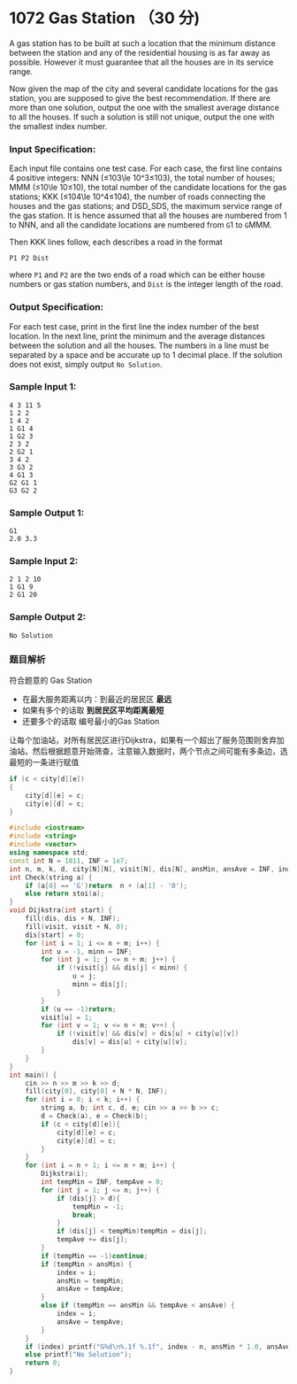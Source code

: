 # 1072 Gas Station （30 分)

A gas station has to be built at such a location that the minimum distance between the station and any of the residential housing is as far away as possible. However it must guarantee that all the houses are in its service range.

Now given the map of the city and several candidate locations for the gas station, you are supposed to give the best recommendation. If there are more than one solution, output the one with the smallest average distance to all the houses. If such a solution is still not unique, output the one with the smallest index number.

### Input Specification:

Each input file contains one test case. For each case, the first line contains 4 positive integers: NNN (≤103\\le 10^3≤10​3​​), the total number of houses; MMM (≤10\\le 10≤10), the total number of the candidate locations for the gas stations; KKK (≤104\\le 10^4≤10​4​​), the number of roads connecting the houses and the gas stations; and DSD_SD​S​​, the maximum service range of the gas station. It is hence assumed that all the houses are numbered from 1 to NNN, and all the candidate locations are numbered from `G`1 to `G`MMM.

Then KKK lines follow, each describes a road in the format

    P1 P2 Dist
    

where `P1` and `P2` are the two ends of a road which can be either house numbers or gas station numbers, and `Dist` is the integer length of the road.

### Output Specification:

For each test case, print in the first line the index number of the best location. In the next line, print the minimum and the average distances between the solution and all the houses. The numbers in a line must be separated by a space and be accurate up to 1 decimal place. If the solution does not exist, simply output `No Solution`.

### Sample Input 1:

    4 3 11 5
    1 2 2
    1 4 2
    1 G1 4
    1 G2 3
    2 3 2
    2 G2 1
    3 4 2
    3 G3 2
    4 G1 3
    G2 G1 1
    G3 G2 2
    

### Sample Output 1:

    G1
    2.0 3.3
    

### Sample Input 2:

    2 1 2 10
    1 G1 9
    2 G1 20
    

### Sample Output 2:

    No Solution

### 题目解析

符合题意的 Gas Station

- 在最大服务距离以内：到最近的居民区 **最远**
- 如果有多个的话取  **到居民区平均距离最短**
- 还要多个的话取 编号最小的Gas Station

让每个加油站，对所有居民区进行Dijkstra，如果有一个超出了服务范围则舍弃加油站。然后根据题意开始筛查，注意输入数据时，两个节点之间可能有多条边，选最短的一条进行赋值
```C++
if (c < city[d][e])
{
	city[d][e] = c;
	city[e][d] = c;
}
```

```C++ {.line-numbers}
#include <iostream>
#include <string>
#include <vector>
using namespace std;
const int N = 1011, INF = 1e7;
int n, m, k, d, city[N][N], visit[N], dis[N], ansMin, ansAve = INF, index;
int Check(string a) {
	if (a[0] == 'G')return  n + (a[1] - '0');
	else return stoi(a);
}
void Dijkstra(int start) {
	fill(dis, dis + N, INF);
	fill(visit, visit + N, 0);
	dis[start] = 0;
	for (int i = 1; i <= n + m; i++) {
		int u = -1, minn = INF;
		for (int j = 1; j <= n + m; j++) {
			if (!visit[j] && dis[j] < minn) {
				u = j;
				minn = dis[j];
			}
		}
		if (u == -1)return;
		visit[u] = 1;
		for (int v = 1; v <= n + m; v++) {
			if (!visit[v] && dis[v] > dis[u] + city[u][v]) 
				dis[v] = dis[u] + city[u][v];
		}
	}
}
int main() {
	cin >> n >> m >> k >> d;
	fill(city[0], city[0] + N * N, INF);
	for (int i = 0; i < k; i++) {
		string a, b; int c, d, e; cin >> a >> b >> c;
		d = Check(a), e = Check(b);
		if (c < city[d][e]){
			city[d][e] = c;
			city[e][d] = c;
		}
	}
	for (int i = n + 1; i <= n + m; i++) {
		Dijkstra(i);
		int tempMin = INF, tempAve = 0;
		for (int j = 1; j <= n; j++) {
			if (dis[j] > d){
				tempMin = -1;
				break;
			}
			if (dis[j] < tempMin)tempMin = dis[j];
			tempAve += dis[j];
		}
		if (tempMin == -1)continue;
		if (tempMin > ansMin) {
			index = i;
			ansMin = tempMin;
			ansAve = tempAve;
		}
		else if (tempMin == ansMin && tempAve < ansAve) {
			index = i;
			ansAve = tempAve;
		}
	}
	if (index) printf("G%d\n%.1f %.1f", index - n, ansMin * 1.0, ansAve * 1.0 / n);
	else printf("No Solution");
	return 0;
}
```